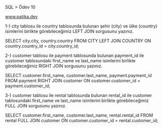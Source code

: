 SQL > Ödev 10

www.patika.dev

1-) city tablosu ile country tablosunda bulunan şehir (city) ve ülke (country) isimlerini birlikte görebileceğimiz LEFT JOIN sorgusunu yazınız.

SELECT city.city, country.country FROM CITY
LEFT JOIN COUNTRY ON country.country_id = city.country_id;

2-) customer tablosu ile payment tablosunda bulunan payment_id ile customer tablosundaki first_name ve last_name isimlerini birlikte görebileceğimiz RIGHT JOIN sorgusunu yazınız.

SELECT customer.first_name, customer.last_name, payment.payment_id FROM payment
RIGHT JOIN customer ON customer.customer_id = payment.customer_id;

3-) customer tablosu ile rental tablosunda bulunan rental_id ile customer tablosundaki first_name ve last_name isimlerini birlikte görebileceğimiz FULL JOIN sorgusunu yazınız.

SELECT customer.first_name, customer.last_name, rental.rental_id FROM rental
FULL JOIN customer ON customer.customer_id = rental.customer_id;
